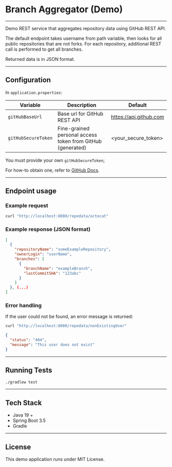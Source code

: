 # Branch Aggregator (Demo)

---

Demo REST service that aggregates repository data using GitHub REST API.

The default endpoint takes username from path variable, then looks for all public repositories that are not forks.
For each repository, additional REST call is performed to get all branches.

Returned data is in JSON format.

---

## Configuration

In `application.properties`:

| Variable            | Description                                                | Default                 |
|---------------------|------------------------------------------------------------|-------------------------|
| `gitHubBaseUrl`     | Base url for GitHub REST API                               | https://api.github.com  |
| `gitHubSecureToken` | Fine-grained personal access token from GitHub (generated) | <your_secure_token>     |

You must provide your own `gitHubSecureToken`;

For how-to obtain one, refer to [GitHub Docs](https://docs.github.com/en/authentication/keeping-your-account-and-data-secure/managing-your-personal-access-tokens#creating-a-fine-grained-personal-access-token).

---

## Endpoint usage

### Example request

```bash
curl "http://localhost:8080/repodata/octocat"
```
### Example response (JSON format)

```json lines
[
  {
    "repositoryName": "someExampleRepository",
    "ownerLogin": "userName",
    "branches": [
      {
        "branchName": "exampleBranch",
        "lastCommitSHA": "123abc"
      }
    ]
  }, (...)
]
```
### Error handling
If the user could not be found, an error message is returned:
```bash
curl "http://localhost:8080/repodata/nonExistingUser"
```

```json
{
  "status": "404",
  "message": "This user does not exist"
}
```

---

## Running Tests

```bash
./gradlew test
```

---

## Tech Stack

- Java 19 +
- Spring Boot 3.5
- Gradle

---

## License

This demo application runs under MIT License.
